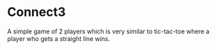 # Connect3
A simple game of 2 players which is very similar to tic-tac-toe where a player who gets a straight line wins.
